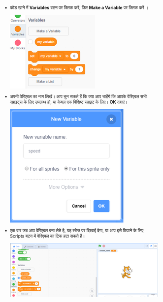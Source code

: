 + कोड खाने में **Variables** बटन पर क्लिक करें, फिर **Make a Variable** पर क्लिक करें ।
    
    ![(Variable) वेरिएबल ब्लॉक](images/data-blocks.png)

+ अपनी वेरिएबल का नाम लिखें। आप चुन सकते हैं कि क्या आप चाहेंगे कि आपके वेरिएबल सभी स्प्राइट्स के लिए उपलब्ध हो, या केवल एक विशिष्ट स्प्राइट के लिए। **OK** दबाएं।
    
    ![वेरिएबल बनाएँ](images/create-variable.png)

+ एक बार जब आप वेरिएबल बना लेते है, यह स्टेज पर दिखाई देगा, या आप इसे छिपाने के लिए Scripts बटन में वेरिएबल का टिक हटा सकते हैं।
    
    ![Variable on the stage](images/variable-show.png)